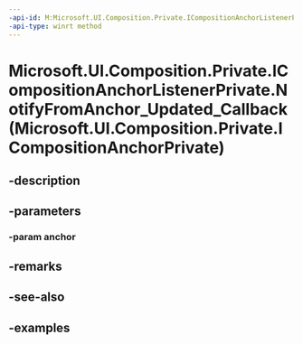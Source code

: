 ```yaml
---
-api-id: M:Microsoft.UI.Composition.Private.ICompositionAnchorListenerPrivate.NotifyFromAnchor_Updated_Callback(Microsoft.UI.Composition.Private.ICompositionAnchorPrivate)
-api-type: winrt method
---
```


# Microsoft.UI.Composition.Private.ICompositionAnchorListenerPrivate.NotifyFromAnchor_Updated_Callback(Microsoft.UI.Composition.Private.ICompositionAnchorPrivate)

<!--
public void NotifyFromAnchor_Updated_Callback (Microsoft.UI.Composition.Private.ICompositionAnchorPrivate anchor);
-->


## -description

## -parameters

### -param anchor

## -remarks

## -see-also

## -examples


